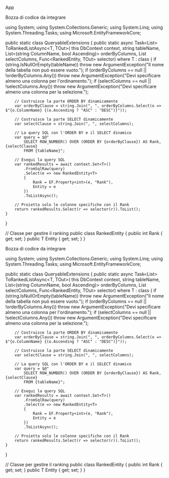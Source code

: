 App

Bozza di codice da integrare

using System;
using System.Collections.Generic;
using System.Linq;
using System.Threading.Tasks;
using Microsoft.EntityFrameworkCore;

public static class QueryableExtensions
{
    public static async Task<List<TOut>> ToRankedListAsync<T, TOut>(
        this DbContext context, 
        string tableName, 
        List<(string ColumnName, bool Ascending)> orderByColumns, 
        List<string> selectColumns, 
        Func<RankedEntity<T>, TOut> selector)
        where T : class
    {
        if (string.IsNullOrEmpty(tableName)) throw new ArgumentException("Il nome della tabella non può essere vuoto.");
        if (orderByColumns == null || !orderByColumns.Any()) throw new ArgumentException("Devi specificare almeno una colonna per l'ordinamento.");
        if (selectColumns == null || !selectColumns.Any()) throw new ArgumentException("Devi specificare almeno una colonna per la selezione.");

        // Costruisce la parte ORDER BY dinamicamente
        var orderByClause = string.Join(", ", orderByColumns.Select(o => $"{o.ColumnName} {(o.Ascending ? "ASC" : "DESC")}"));

        // Costruisce la parte SELECT dinamicamente
        var selectClause = string.Join(", ", selectColumns);

        // La query SQL con l'ORDER BY e il SELECT dinamico
        var query = $@"
            SELECT ROW_NUMBER() OVER (ORDER BY {orderByClause}) AS Rank, {selectClause} 
            FROM {tableName}";

        // Esegui la query SQL
        var rankedResults = await context.Set<T>()
            .FromSqlRaw(query)
            .Select(e => new RankedEntity<T> 
            { 
                Rank = EF.Property<int>(e, "Rank"), 
                Entity = e 
            })
            .ToListAsync();

        // Proietta solo le colonne specifiche con il Rank
        return rankedResults.Select(r => selector(r)).ToList();
    }
}

// Classe per gestire il ranking
public class RankedEntity<T>
{
    public int Rank { get; set; }
    public T Entity { get; set; }
}

Bozza di codice da integrare

using System;
using System.Collections.Generic;
using System.Linq;
using System.Threading.Tasks;
using Microsoft.EntityFrameworkCore;

public static class QueryableExtensions
{
    public static async Task<List<TOut>> ToRankedListAsync<T, TOut>(
        this DbContext context, 
        string tableName, 
        List<(string ColumnName, bool Ascending)> orderByColumns, 
        List<string> selectColumns, 
        Func<RankedEntity<T>, TOut> selector)
        where T : class
    {
        if (string.IsNullOrEmpty(tableName)) throw new ArgumentException("Il nome della tabella non può essere vuoto.");
        if (orderByColumns == null || !orderByColumns.Any()) throw new ArgumentException("Devi specificare almeno una colonna per l'ordinamento.");
        if (selectColumns == null || !selectColumns.Any()) throw new ArgumentException("Devi specificare almeno una colonna per la selezione.");

        // Costruisce la parte ORDER BY dinamicamente
        var orderByClause = string.Join(", ", orderByColumns.Select(o => $"{o.ColumnName} {(o.Ascending ? "ASC" : "DESC")}"));

        // Costruisce la parte SELECT dinamicamente
        var selectClause = string.Join(", ", selectColumns);

        // La query SQL con l'ORDER BY e il SELECT dinamico
        var query = $@"
            SELECT ROW_NUMBER() OVER (ORDER BY {orderByClause}) AS Rank, {selectClause} 
            FROM {tableName}";

        // Esegui la query SQL
        var rankedResults = await context.Set<T>()
            .FromSqlRaw(query)
            .Select(e => new RankedEntity<T> 
            { 
                Rank = EF.Property<int>(e, "Rank"), 
                Entity = e 
            })
            .ToListAsync();

        // Proietta solo le colonne specifiche con il Rank
        return rankedResults.Select(r => selector(r)).ToList();
    }
}

// Classe per gestire il ranking
public class RankedEntity<T>
{
    public int Rank { get; set; }
    public T Entity { get; set; }
}